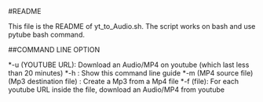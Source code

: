 #README

This file is the README of yt_to_Audio.sh. The script works on bash and use pytube bash command.

##COMMAND LINE OPTION

*-u (YOUTUBE URL): Download an Audio/MP4 on youtube (which last less than 20 minutes)
*-h : Show this command line guide 
*-m (MP4 source file) (Mp3 destination file) : Create a Mp3 from a Mp4 file
*-f (file): For each youtube URL inside the file, download an Audio/MP4 from youtube
